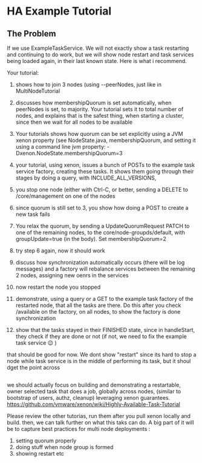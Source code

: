 # HA Example Tutorial

## The Problem
If we use ExampleTaskService. We will not exactly show a task restarting and continuing to do work, but we will show node restart and task services being loaded again, in their last known state. Here is what i recommend.

Your tutorial:
1. shows how to join 3 nodes (using --peerNodes, just like in MultiNodeTutorial

2. discusses how membershipQuorum is set automatically, when peerNodes is set, to majority. Your tutorial sets it to total number of nodes, and explains that is the safest thing, when starting a cluster, since then we wait for all nodes to be available

3. Your tutorials shows how quorum can be set explicitly using a JVM xenon property (see NodeState.java, membershipQuorum, and setting it using a command line jvm property: -Dxenon.NodeState.membershipQuorum=3

4. your tutorial, using xenon, issues a bunch of POSTs to the example task service factory, creating these tasks. It shows them going through their stages by doing a query, with INCLUDE_ALL_VERSIONS,

5. you stop one node (either with Ctrl-C, or better, sending a DELETE to /core/management on one of the nodes

6. since quorum is still set to 3, you show how doing a POST to create a new task fails

7. You relax the quorum, by sending a UpdateQuorumRequest PATCH to one of the remaining nodes, to the core/node-groupds/default, with groupUpdate=true (in the body). Set membershipQuorum=2

8. try step 6 again, now it should work

9. discuss how synchronization automatically occurs (there will be log messages) and a factory will rebalance services between the remaining 2 nodes, assigning new oenrs in the services

10. now restart the node you stopped

11. demonstrate, using a query or a GET to the example task factory of the restarted node, that all the tasks are there. Do this after you check /available on the factory, on all nodes, to show the factory is done synchronization

12. show that the tasks stayed in their FINISHED state, since in handleStart, they check if they are done or not (if not, we need to fix the example task service :wink: )

that should be good for now. We dont show "restart" since its hard to stop a node while task service is in the middle of performing its task, but it shoul dget the point across

##
we should actually focus on building and demonstrating a restartable, owner selected task that does a job, globally across nodes, (similar to bootstrap of users, authz, cleanup) leveraging xenon guarantees.
https://github.com/vmware/xenon/wiki/Highly-Available-Task-Tutorial

Please review the other tutorias, run them after you pull xenon locally and build. then, we can talk further on what this taks can do.  A big part of it will be to capture best practices for multi node deployments :
1) setting quorum properly
2) doing stuff when node group is formed
3) showing restart etc
